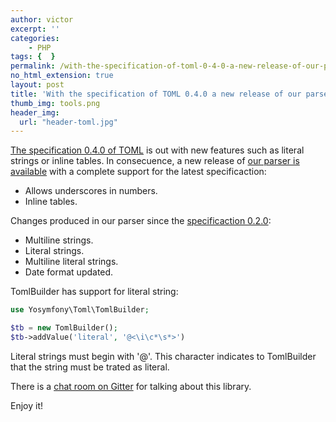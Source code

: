 ```yaml
---
author: victor
excerpt: ''
categories:
    - PHP
tags: {  }
permalink: /with-the-specification-of-toml-0-4-0-a-new-release-of-our-parser-is-available
no_html_extension: true
layout: post
title: 'With the specification of TOML 0.4.0 a new release of our parser is available'
thumb_img: tools.png
header_img:
  url: "header-toml.jpg"
---
```

[The specification 0.4.0 of TOML](https://github.com/toml-lang/toml/blob/master/versions/en/toml-v0.4.0.md)
is out with new features such as literal strings or inline tables. In consecuence,
a new release of [our parser is available](https://github.com/yosymfony/Toml)
with a complete support for the latest specificaction:

* Allows underscores in numbers.
* Inline tables.

Changes produced in our parser since the [specificaction 0.2.0](https://github.com/toml-lang/toml/releases/tag/v0.2.0):

* Multiline strings.
* Literal strings.
* Multiline literal strings.
* Date format updated.

TomlBuilder has support for literal string:

```php
use Yosymfony\Toml\TomlBuilder;

$tb = new TomlBuilder();
$tb->addValue('literal', '@<\i\c*\s*>')
```

Literal strings must begin with '@'. This character indicates to TomlBuilder
that the string must be trated as literal.

There is a [chat room on Gitter](https://gitter.im/yosymfony/Toml) for
talking about this library.

Enjoy it!
